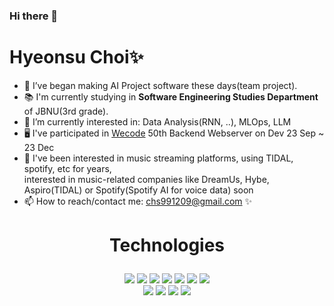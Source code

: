### Hi there 👋
<h1> Hyeonsu Choi✨</h1>

- 🌱 I’ve began making AI Project software these days(team project).
- 📚 I'm currently studying in <b> Software Engineering Studies Department </b> of JBNU(3rd grade).
- 🧐 I’m currently interested in: Data Analysis(RNN, ..), MLOps, LLM
- 🖥️ I've participated in <a href="https://wecode.co.kr">Wecode</a> 50th Backend Webserver on Dev 23 Sep ~ 23 Dec
- 🎸 I've been interested in music streaming platforms, using TIDAL, spotify, etc for years, <br>interested in music-related companies like DreamUs, Hybe, Aspiro(TIDAL) or Spotify(Spotify AI for voice data) soon</br>
- 📫 How to reach/contact me: chs991209@gmail.com ✨

<p></p>
<p></p>

# <p align="center"><b>Technologies</b></p>
<p></p>
<div align="center">
  <img src="https://img.shields.io/badge/typescript-2E79C7?style=for-the-badge&logo=typescript&logoColor=white">
  <img src="https://img.shields.io/badge/javascript-F7DF1E?style=for-the-badge&logo=javascript&logoColor=black">
  <img src="https://img.shields.io/badge/express-000000?style=for-the-badge&logo=express&logoColor=white">  
  <img src="https://img.shields.io/badge/nestjs-e1214f?style=for-the-badge&logo=Nestjs&logoColor=white">  
  <img src="https://img.shields.io/badge/node.js-339933?style=for-the-badge&logo=Node.js&logoColor=white">
  <img src="https://img.shields.io/badge/python-3766ab?style=for-the-badge&logo=Python&logoColor=white">
    <img src="https://img.shields.io/badge/django-092e20?style=for-the-badge&logo=Django&logoColor=white">


  <br>
    <img src="https://img.shields.io/badge/Java-d91e20?style=for-the-badge&logo=Java&logoColor=white">
  <img src="https://img.shields.io/badge/mysql-4479A1?style=for-the-badge&logo=mysql&logoColor=white">
  <img src="https://img.shields.io/badge/html5-E34F26?style=for-the-badge&logo=html5&logoColor=white">
  <img src="https://img.shields.io/badge/css-1572B6?style=for-the-badge&logo=css3&logoColor=white">
  </br>
</div>


<!--
**chs991209/chs991209** is a ✨ _special_ ✨ repository because its `README.md` (this file) appears on your GitHub profile.

Here are some ideas to get you started:

- 🔭 I’m currently working on ...
- 🌱 I’m currently learning ...
- 👯 I’m looking to collaborate on ...
- 🤔 I’m looking for help with ...
- 💬 Ask me about ...
- 📫 How to reach me: ...
- 😄 Pronouns: ...
- ⚡ Fun fact: ...
-->
